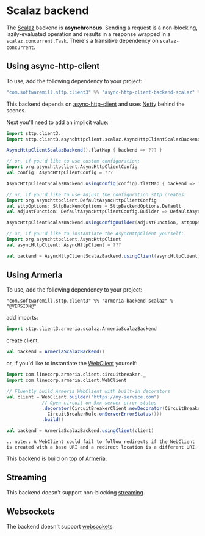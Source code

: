 # Scalaz backend

The [Scalaz](https://github.com/scalaz/scalaz) backend is **asynchronous**. Sending a request is a non-blocking, lazily-evaluated operation and results in a response wrapped in a `scalaz.concurrent.Task`. There's a transitive dependency on `scalaz-concurrent`.

## Using async-http-client

To use, add the following dependency to your project:

```scala
"com.softwaremill.sttp.client3" %% "async-http-client-backend-scalaz" % "@VERSION@"
```
           
This backend depends on [async-http-client](https://github.com/AsyncHttpClient/async-http-client) and uses [Netty](http://netty.io) behind the scenes.

Next you'll need to add an implicit value:

```scala mdoc:compile-only
import sttp.client3._
import sttp.client3.asynchttpclient.scalaz.AsyncHttpClientScalazBackend

AsyncHttpClientScalazBackend().flatMap { backend => ??? }

// or, if you'd like to use custom configuration:
import org.asynchttpclient.AsyncHttpClientConfig
val config: AsyncHttpClientConfig = ???

AsyncHttpClientScalazBackend.usingConfig(config).flatMap { backend => ??? }

// or, if you'd like to use adjust the configuration sttp creates:
import org.asynchttpclient.DefaultAsyncHttpClientConfig
val sttpOptions: SttpBackendOptions = SttpBackendOptions.Default 
val adjustFunction: DefaultAsyncHttpClientConfig.Builder => DefaultAsyncHttpClientConfig.Builder = ???

AsyncHttpClientScalazBackend.usingConfigBuilder(adjustFunction, sttpOptions).flatMap { backend => ??? }

// or, if you'd like to instantiate the AsyncHttpClient yourself:
import org.asynchttpclient.AsyncHttpClient
val asyncHttpClient: AsyncHttpClient = ???

val backend = AsyncHttpClientScalazBackend.usingClient(asyncHttpClient)
```

## Using Armeria

To use, add the following dependency to your project:

```
"com.softwaremill.sttp.client3" %% "armeria-backend-scalaz" % "@VERSION@"
```

add imports:

```scala mdoc:silent
import sttp.client3.armeria.scalaz.ArmeriaScalazBackend
```

create client:

```scala mdoc:compile-only
val backend = ArmeriaScalazBackend()
```

or, if you'd like to instantiate the [WebClient](https://armeria.dev/docs/client-http) yourself:

```scala mdoc:compile-only
import com.linecorp.armeria.client.circuitbreaker._
import com.linecorp.armeria.client.WebClient

// Fluently build Armeria WebClient with built-in decorators
val client = WebClient.builder("https://my-service.com")
             // Open circuit on 5xx server error status
             .decorator(CircuitBreakerClient.newDecorator(CircuitBreaker.ofDefaultName(),
               CircuitBreakerRule.onServerErrorStatus()))
             .build()

val backend = ArmeriaScalazBackend.usingClient(client)
```

```eval_rst
.. note:: A WebClient could fail to follow redirects if the WebClient is created with a base URI and a redirect location is a different URI.
```

This backend is build on top of [Armeria](https://armeria.dev/docs/client-http).

## Streaming

This backend doesn't support non-blocking [streaming](../requests/streaming.md).

## Websockets

The backend doesn't support [websockets](../websockets.md).
